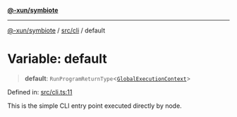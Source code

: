 [**@-xun/symbiote**](../../../README.md)

***

[@-xun/symbiote](../../../README.md) / [src/cli](../README.md) / default

# Variable: default

> **default**: `RunProgramReturnType`\<[`GlobalExecutionContext`](../../configure/type-aliases/GlobalExecutionContext.md)\>

Defined in: [src/cli.ts:11](https://github.com/Xunnamius/symbiote/blob/7fbd108cee2f783e7fe92308d969f39ae3bc1d0c/src/cli.ts#L11)

This is the simple CLI entry point executed directly by node.
